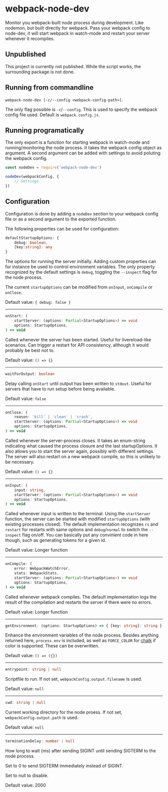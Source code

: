 # webpack-node-dev

Monitor you webpack-built node process during development. Like nodemon, but built directly for webpack. Pass your webpack config to node-dev, it will start webpack in watch-mode and restart your server whenever it recompiles.

## Unpublished

This project is currently not published. While the script works, the surrounding package is not done.

<!-- ## Installation

```npm i -D webpack-node-dev``` -->

## Running from commandline

`webpack-node-dev [-c/--config <webpack-config-path>]`.

The only flag possible is `-c`/`--config`. This is used to specify the webpack config file used. Default is `webpack.config.js`.

## Running programatically

The only export is a function for starting webpack in watch-mode and running/monitoring the node process. It takes the webpack config object as argument. A second argument can be added with settings to avoid poluting the webpack config.

```javascript
const nodeDev = require('webpack-node-dev')

nodeDev(webpackConfig, {
    // Settings
})
```

## Configuration

Configuration is done by adding a `nodeDev` section to your webpack config file or as a second argument to the exported function.

The following properties can be used for configuration:

```typescript
defaultStartupOptions: {
    debug: boolean,
    [key:string]: any
}
```

The options for running the server initially. Adding custom properties can for instance be used to control environment variables. The only property recognized by the default settings is `debug`, toggling the `--inspect` flag for the node process.

The current `startupOptions` can be modified from `onInput`, `onCompile` or `onClose`.

Default value: `{ debug: false }`

---

```typescript
onStart: (
    startServer: (options: Partial<StartupOptions>) => void
    options: StartupOptions,
) => void
```

Called whenever the server has been started. Useful for livereload-like scenarios. Can trigger a restart for API consistency, although it would probably be best not to.

Default value: `() => {}`

---

```typescript
waitForOutput: boolean
```

Delay calling `onStart` until output has been written to `stdout`. Useful for servers that have to run setup before being available.

Default value: `false`

---

```typescript
onClose: (
    reason: 'kill' | 'clean' | 'crash',
    startServer: (options: Partial<StartupOptions>) => void
    options: StartupOptions, 
) => void
```

Called whenever the server-process closes. It takes an enum-string indicating what caused the process closure and the last startupOptions. It also allows you to start the server again, possibly with different settings. The server will also restart on a new webpack compile, so this is unlikely to be necessary.

Default value: `() => {}`

---

```typescript
onInput: (
    input: string,
    startServer: (options: Partial<StartupOptions>) => void
    options: StartupOptions,
) => void
```

Called whenever input is written to the terminal. Using the `startServer` function, the server can be started with modified `startupOptions` (with existing processes closed). The default implementation recognizes `rs` and `restart` for restarts with same options and `debug`/`normal` to switch the `--inspect` flag on/off. You can basically put any convinient code in here though, such as generating tokens for a given id.

Default value: Longer function

---

```typescript
onCompile: (
    error: WebpackWatchError,
    stats: WebpackStats, 
    startServer: (options: Partial<StartupOptions>) => void
    options: StartupOptions,
) => void
```

Called whenever webpack compiles. The default implementation logs the result of the compilation and restarts the server if there were no errors.

Default value: Longer function

---

```typescript
getEnvironment: (options: StartupOptions) => { [key: string]: string }
```

Enhance the environment variables of the node process. Besides anything returned here, `process.env` is included, as well as `FORCE_COLOR` for [chalk](https://www.npmjs.com/package/chalk) if color is supported. These can be overwritten.

Default value: `() => ({})`

---

```typescript
entrypoint: string | null
```

Scriptfile to run. If not set, `webpackConfig.output.filename` is used.

Default value: `null`

---

```typescript
cwd: string | null
```

Current working directory for the node proess. If not set, `webpackConfig.output.path` is used.

Default value: `null`

---

```typescript
terminationDelay: number | null
```

How long to wait (ms) after sending SIGINT until sending SIGTERM to the node process.

Set to 0 to send SIGTERM immediately instead of SIGINT.

Set to null to disable.

Default value: 2000

